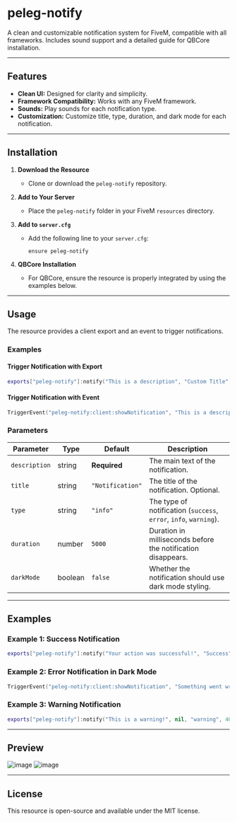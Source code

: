 # peleg-notify
A clean and customizable notification system for FiveM, compatible with all frameworks. Includes sound support and a detailed guide for QBCore installation.

---

## Features
- **Clean UI:** Designed for clarity and simplicity.
- **Framework Compatibility:** Works with any FiveM framework.
- **Sounds:** Play sounds for each notification type.
- **Customization:** Customize title, type, duration, and dark mode for each notification.

---

## Installation
1. **Download the Resource**
   - Clone or download the `peleg-notify` repository.

2. **Add to Your Server**
   - Place the `peleg-notify` folder in your FiveM `resources` directory.

3. **Add to `server.cfg`**
   - Add the following line to your `server.cfg`:
     ```
     ensure peleg-notify
     ```

4. **QBCore Installation**
   - For QBCore, ensure the resource is properly integrated by using the examples below.

---

## Usage
The resource provides a client export and an event to trigger notifications. 

### Examples

#### Trigger Notification with Export
```lua
exports["peleg-notify"]:notify("This is a description", "Custom Title", "success", 7000, true)
```

#### Trigger Notification with Event
```lua
TriggerEvent("peleg-notify:client:showNotification", "This is a description", "Custom Title", "error", 5000, false)
```

### Parameters
| Parameter      | Type    | Default       | Description                                              |
|----------------|---------|---------------|----------------------------------------------------------|
| `description`  | string  | **Required**  | The main text of the notification.                      |
| `title`        | string  | `"Notification"` | The title of the notification. Optional.               |
| `type`         | string  | `"info"`      | The type of notification (`success`, `error`, `info`, `warning`). |
| `duration`     | number  | `5000`        | Duration in milliseconds before the notification disappears. |
| `darkMode`     | boolean | `false`       | Whether the notification should use dark mode styling.   |

---

## Examples

### Example 1: Success Notification
```lua
exports["peleg-notify"]:notify("Your action was successful!", "Success", "success", 5000, false)
```

### Example 2: Error Notification in Dark Mode
```lua
TriggerEvent("peleg-notify:client:showNotification", "Something went wrong!", "Error", "error", 8000, true)
```

### Example 3: Warning Notification
```lua
exports["peleg-notify"]:notify("This is a warning!", nil, "warning", 4000, false)
```

---

## Preview
![image](https://github.com/user-attachments/assets/cb0daf8d-f14e-4731-869e-f657a3809dda)
![image](https://github.com/user-attachments/assets/20c17a4e-3b70-47a4-950e-a7665311de4c)

---

## License
This resource is open-source and available under the MIT license.
